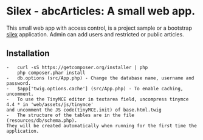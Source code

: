 Silex - abcArticles: A small web app.
============================

This small web app with access control, is a project sample or a bootstrap [silex](http://silex.sensiolabs.org/) application.
Admin can add users and restricted or public articles.

Installation
------------
    -   curl -sS https://getcomposer.org/installer | php
        php composer.phar install
    -   db.options (src/App.php) - Change the database name, username and password.
    -   $app['twig.options.cache'] (src/App.php) - To enable caching, uncomment.
    -   To use the TinyMCE editor in textarea field, uncompress tinymce 4.4 * in 'web/assets/js/tinymce' 
    and uncomment the JS code(tinyMCE.init) of base.html.twig
    -   The structure of the tables are in the file (resources/db/schema.php). 
    They will be created automatically when running for the first time the application.

